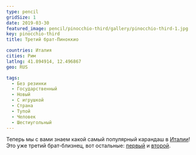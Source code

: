 ```yaml
---
type: pencil
gridSize: 1
date: 2019-03-30
featured_image: pencil/pinocchio-third/gallery/pinocchio-third-1.jpg
key: pinocchio-third
title: Третий брат-Пиноккио

countries: Италия
cities: Рим
latlng: 41.894914, 12.496867
geo: RUS

tags:
  - Без резинки
  - Государственный
  - Новый
  - С игрушкой
  - Страна
  - Тупой
  - Человек
  - Шестиугольный
---
```


Теперь мы с вами знаем какой самый популярный карандаш в [Италии](?country=Италия)! Это уже третий брат-близнец, вот остальные: [первый](?display=roma) и [второй](?display=pinocchio-second).
